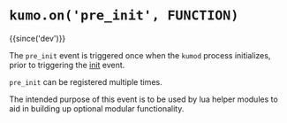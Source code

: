# `kumo.on('pre_init', FUNCTION)`

{{since('dev')}}

The `pre_init` event is triggered once when the `kumod` process initializes,
prior to triggering the [init](init.md) event.

`pre_init` can be registered multiple times.

The intended purpose of this event is to be used by lua helper modules to aid
in building up optional modular functionality.

